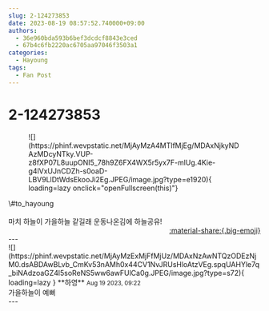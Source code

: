 ```yaml
---
slug: 2-124273853
date: 2023-08-19 08:57:52.740000+09:00
authors:
  - 36e960bda593b6bef3dcdcf8843e3ced
  - 67b4c6fb2220ac6705aa97046f3503a1
categories:
  - Hayoung
tags:
  - Fan Post
---
```


# 2-124273853

<div class="post-container" markdown="1">
<div class="content-container md-sidebar__scrollwrap" markdown="1">


<figure markdown="1">
![](https://phinf.wevpstatic.net/MjAyMzA4MTlfMjEg/MDAxNjkyNDAzMDcyNTky.VUP-z8fXP07L8uupONI5_78h9Z6FX4WX5r5yx7F-mlUg.4Kie-g4lVxUJnCDZh-s0oaD-LBV9LlDtWdsEkooJi2Eg.JPEG/image.jpg?type=e1920){ loading=lazy onclick="openFullscreen(this)"}
</figure>
\#to_hayoung <br><br>마치 하늘이 가을하늘 같길래 운동나온김에 하늘공유!

</div>
</div>

<div style="text-align: right;" markdown="1">
<a href="https://weverse.io/fromis9/fanpost/2-124273853" style="text-align: right;">:material-share:{.big-emoji}</a>
</div>
---

<div class="comments-container md-sidebar__scrollwrap" markdown="1">
<div class="comment" markdown="1">
<div class='id-container' markdown="1">
![](https://phinf.wevpstatic.net/MjAyMzExMjFfMjUz/MDAxNzAwNTQzODEzNjM0.dsABDAwBLvb_CmKv53nAMh0x44CV1NvJRUsHloAtzVEg.spqUAHYle7q_biNAdzoaGZ4l5soReNS5ww6awFUlCa0g.JPEG/image.jpg?type=s72){ loading=lazy }
**<span class="artist">하영</span>** <small>Aug 19 2023, 09:22</small><br>
</div>
<div class='comment-body' markdown="1">
가을하늘이 예뻐
</div>
</div>
</div>
---
